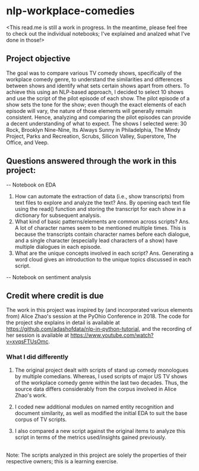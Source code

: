 # nlp-workplace-comedies

<This read.me is still a work in progress.
 In the meantime, please feel free to check out the individual notebooks; I've explained and analzed what I've done in those!>

 ## Project objective
 The goal was to compare various TV comedy shows, specifically of the workplace comedy genre, to understand the similarities and differences between shows and identify what sets certain shows apart from others. To achieve this using an NLP-based approach, I decided to select 10 shows and use the script of the pilot episode of each show.
 The pilot episode of a show sets the tone for the show; even though the exact elements of each episode will vary, the nature of those elements will generally remain consistent. Hence, analyzing and comparing the pilot episodes can provide a decent understanding of what to expect.
 The shows I selected were: 30 Rock, Brooklyn Nine-Nine, Its Always Sunny in Philadelphia, The Mindy Project, Parks and Recreation, Scrubs, Silicon Valley, Superstore, The Office, and Veep.
 
 ## Questions answered through the work in this project:
 -- Notebook on EDA
 1. How can automate the extraction of data (i.e., show transcripts) from text files to explore and analyze the text?
 Ans. By opening each text file using the read() function and storing the transcript for each show in a dictionary for subsequent analysis.
 2. What kind of basic patterns/elements are common across scripts?
 Ans. A lot of character names seem to be mentioned multiple times. This is because the transcripts contain character names before each dialogue, and a single character (especially lead characters of a show) have multiple dialogues in each episode. 
 3. What are the unique concepts involved in each script?
 Ans. Generating a word cloud gives an introduction to the unique topics discussed in each script.
 
 -- Notebook on sentiment analysis
 
 ## Credit where credit is due
 The work in this project was inspired by (and incorporated various elements from) Alice Zhao's session at the PyOhio Conference in 2018. The code for the project she explains in detail is available at https://github.com/adashofdata/nlp-in-python-tutorial, and the recording of her session is available at https://www.youtube.com/watch?v=xvqsFTUsOmc.
### What I did differently
1. The original project dealt with scripts of stand up comedy monologues by multiple comedians. Whereas, I used scripts of major US TV shows of the workplace comedy genre within the last two decades. Thus, the source data differs considerably from the corpus involved in Alice Zhao's work.
 
2. I coded new additional modules on named entity recognition and document similarity, as well as modified the initial EDA to suit the base corpus of TV scripts.
 
3. I also compared a new script against the original items to analyze this script in terms of the metrics used/insights gained previously.
 <br>
 Note: The scripts analyzed in this project are solely the properties of their respective owners; this is a learning exercise.
 

